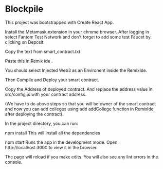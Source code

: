 # Blockpile
This project was bootstrapped with Create React App.

Install the Metamask extension in your chrome browser.
After logging in select Fantom Test Network and don't forget to add some test Faucet by clicking on Deposit

Copy the text from smart_contract.txt

Paste this in Remix ide .

You should select Injected Web3 as an Environent inside the RemixIde.

Then Compile and Deploy your smart contract.

Copy the Address of deployed contract.
And replace the address value in src/config.js with your contract address.

(We have to do above steps so that you will be owner of the smart contract and now you can add colleges using add addCollege function in RemixIde after deploying the contract).

In the project directory, you can run:

npm install
This will install all the dependencies

npm start
Runs the app in the development mode.
Open http://localhost:3000 to view it in the browser.

The page will reload if you make edits.
You will also see any lint errors in the console.
